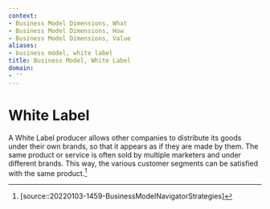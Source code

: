 ```yaml
---
context:
- Business Model Dimensions, What
- Business Model Dimensions, How
- Business Model Dimensions, Value
aliases:
- business model, white label
title: Business Model, White Label
domain:
- ''
---
```


# White Label

A White Label producer allows other companies to distribute its goods under their own brands, so that it appears as if they are made by them. The same product or service is often sold by multiple marketers and under different brands. This way, the various customer segments can be satisfied with the same product.[^1]

[^1]: [source::20220103-1459-BusinessModelNavigatorStrategies]
